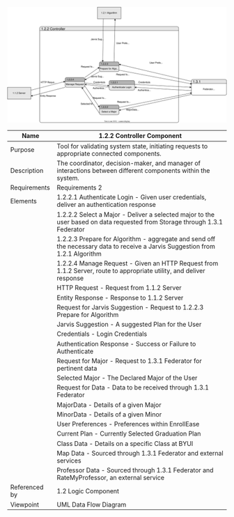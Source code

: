![Controller Component](TeamTwoFiles/SimpleController_DFD.drawio.svg)

| Name | 1.2.2 Controller Component  |
| ----------- | ----------- |
| Purpose | Tool for validating system state, initiating requests to appropriate connected components.  |
| Description | The coordinator, decision-maker, and manager of interactions between different components within the system.  |
| Requirements | Requirements 2 |
| Elements | 1.2.2.1 Authenticate Login - Given user credentials, deliver an authentication response | 
| | 1.2.2.2 Select a Major - Deliver a selected major to the user based on data requested from Storage through 1.3.1 Federator|
| | 1.2.2.3 Prepare for Algorithm - aggregate and send off the necessary data to receive a Jarvis Suggestion from 1.2.1 Algorithm|
| | 1.2.2.4 Manage Request - Given an HTTP Request from 1.1.2 Server, route to appropriate utility, and deliver response |
| | HTTP Request - Request from 1.1.2 Server |
| | Entity Response - Response to 1.1.2 Server |
| | Request for Jarvis Suggestion - Request to 1.2.2.3 Prepare for Algorithm |
| | Jarvis Suggestion - A suggested Plan for the User |
| | Credentials - Login Credentials|
| | Authentication Response - Success or Failure to Authenticate |
| | Request for Major - Request to 1.3.1 Federator for pertinent data |
| | Selected Major - The Declared Major of the User|
| | Request for Data - Data to be received through 1.3.1 Federator |
| | MajorData - Details of a given Major |
| | MinorData - Details of a given Minor |
| | User Preferences - Preferences within EnrollEase |
| | Current Plan - Currently Selected Graduation Plan |
| | Class Data - Details on a specific Class at BYUI|
| | Map Data - Sourced through 1.3.1 Federator and external services |
| | Professor Data - Sourced through 1.3.1 Federator and RateMyProfessor, an external service|
| Referenced by | 1.2 Logic Component   |
| Viewpoint | UML Data Flow Diagram |
